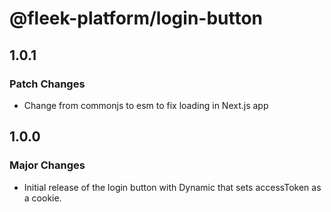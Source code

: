 # @fleek-platform/login-button

## 1.0.1

### Patch Changes

- Change from commonjs to esm to fix loading in Next.js app

## 1.0.0

### Major Changes

- Initial release of the login button with Dynamic that sets accessToken as a cookie.
